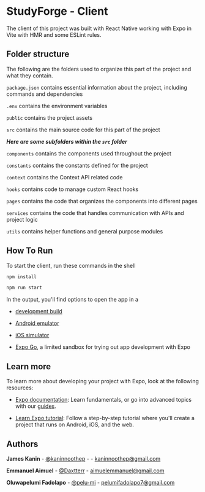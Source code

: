 # StudyForge - Client

The client of this project was built with React Native working with Expo in Vite with HMR and some ESLint rules.


## Folder structure

The following are the folders used to organize this part of the project and what they contain.

`package.json` contains essential information about the project, including commands and dependencies

`.env` contains the environment variables

`public`  contains the project assets

`src` contains the main source code for this part of the project


**_Here are some subfolders within the `src` folder_**

`components` contains the components used throughout the project

`constants` contains the constants defined for the project

`context` contains the Context API related code

`hooks` contains code to manage custom React hooks

`pages` contains the code that organizes the components into different pages

`services` contains the code that handles communication with APIs and project logic

`utils` contains helper functions and general purpose modules





## How To Run

To start the client, run these commands in the shell
```sh
npm install
```
```sh
npm run start
```

In the output, you'll find options to open the app in a

-  [development build](https://docs.expo.dev/develop/development-builds/introduction/)

-  [Android emulator](https://docs.expo.dev/workflow/android-studio-emulator/)

-  [iOS simulator](https://docs.expo.dev/workflow/ios-simulator/)

-  [Expo Go](https://expo.dev/go), a limited sandbox for trying out app development with Expo



##  Learn more

To learn more about developing your project with Expo, look at the following resources:

-  [Expo documentation](https://docs.expo.dev/): Learn fundamentals, or go into advanced topics with our [guides](https://docs.expo.dev/guides).

-  [Learn Expo tutorial](https://docs.expo.dev/tutorial/introduction/): Follow a step-by-step tutorial where you'll create a project that runs on Android, iOS, and the web.



<!-- CONTACT -->
## Authors

**James Kanin** - [@kaninnoothep](https://github.com/kaninnoothep) - -   [kaninnoothep@gmail.com](mailto:kaninnoothep@gmail.com)

**Emmanuel Aimuel** - [@Daxtterr](https://github.com/Daxtterr) - [aimuelemmanuel@gmail.com](mailto:aimuelemmanuel@gmail.com)

**Oluwapelumi Fadolapo** - [@pelu-mi](https://github.com/pelu-mi) - [pelumifadolapo7@gmail.com](mailto:pelumifadolapo7@gmail.com)